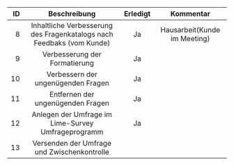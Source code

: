ID | Beschreibung |Erledigt|Kommentar|
---:|:--------------:|:---------:|:---------:|
 8|Inhaltliche Verbesserung des Fragenkatalogs nach Feedbaks (vom Kunde)|Ja|Hausarbeit(Kunde im Meeting)|
 9|Verbesserung der Formatierung |Ja||
 10|Verbessern der ungenügenden Fragen | Ja ||
 11|Entfernen der ungenügenden Fragen | Ja ||
 12|Anlegen der Umfrage im Lime-Survey Umfrageprogramm | Ja ||
 13| Versenden der Umfrage und Zwischenkontrolle |  ||

